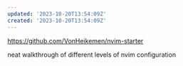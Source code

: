 ```yaml
---
updated: '2023-10-20T13:54:09Z'
created: '2023-10-20T13:54:09Z'
---
```

https://github.com/VonHeikemen/nvim-starter

neat walkthrough of different levels of nvim configuration